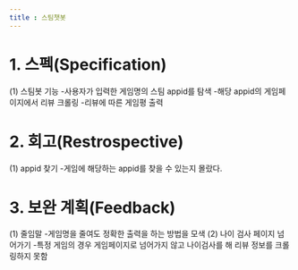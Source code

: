 ```yaml
---
title : 스팀챗봇
---
```


# 1. 스펙(Specification)

(1) 스팀봇 기능
  -사용자가 입력한 게임명의 스팀 appid를 탐색
  -해당 appid의 게임페이지에서 리뷰 크롤링
  -리뷰에 따른 게임평 출력

# 2. 회고(Restrospective)

(1) appid 찾기
  -게임에 해당하는 appid를 찾을 수 있는지 몰랐다.

# 3. 보완 계획(Feedback)

(1) 줄임말
  -게임명을 줄여도 정확한 출력을 하는 방법을 모색
(2) 나이 검사 페이지 넘어가기
  -특정 게임의 경우 게임페이지로 넘어가지 않고 나이검사를 해 리뷰 정보를 크롤링하지 못함
